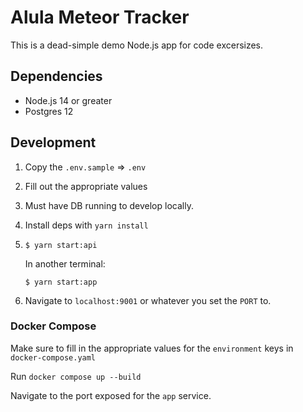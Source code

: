 # Alula Meteor Tracker

This is a dead-simple demo Node.js app for code excersizes.

## Dependencies

- Node.js 14 or greater
- Postgres 12

## Development

1. Copy the `.env.sample` => `.env`
2. Fill out the appropriate values
3. Must have DB running to develop locally.

4. Install deps with `yarn install`

5. ```
   $ yarn start:api
   ```

   In another terminal:

   ```
   $ yarn start:app
   ```

6. Navigate to `localhost:9001` or whatever you set the `PORT` to.

### Docker Compose

Make sure to fill in the appropriate values for the `environment` keys in `docker-compose.yaml`

Run `docker compose up --build`

Navigate to the port exposed for the `app` service.
